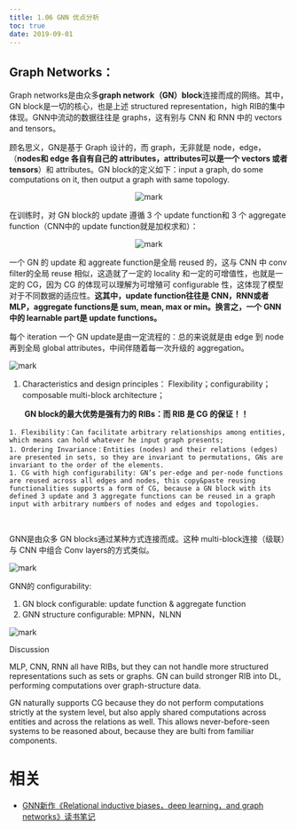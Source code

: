 ```yaml
---
title: 1.06 GNN 优点分析
toc: true
date: 2019-09-01
---
```

## Graph Networks：

Graph networks是由众多**graph network（GN）block**连接而成的网络。其中，GN block是一切的核心，也是上述 structured representation，high RIB的集中体现。GNN中流动的数据往往是 graphs，这有别与 CNN 和 RNN 中的 vectors and tensors。

顾名思义，GN是基于 Graph 设计的，而 graph，无非就是 node，edge，（**nodes和 edge 各自有自己的 attributes，attributes可以是一个 vectors 或者 tensors**）和 attributes。GN block的定义如下：input a graph, do some computations on it, then output a graph with same topology.


<center>

![mark](http://images.iterate.site/blog/image/20190901/zENJUvSFz71G.png?imageslim)

</center>

在训练时，对 GN block的 update 遵循 3 个 update function和 3 个 aggregate function（CNN中的 update function就是加权求和）：

<center>

![mark](http://images.iterate.site/blog/image/20190901/3yszufIpcCqV.png?imageslim)

</center>

一个 GN 的 update 和 aggreate function是全局 reused 的，这与 CNN 中 conv filter的全局 reuse 相似，这造就了一定的 locality 和一定的可增值性，也就是一定的 CG，因为 CG 的体现可以理解为可增殖可 configurable 性，这体现了模型对于不同数据的适应性。**这其中，update function往往是 CNN，RNN或者 MLP，aggregate functions是 sum, mean, max or min。换言之，一个 GNN 中的 learnable part是 update functions。**

每个 iteration 一个 GN update是由一定流程的：总的来说就是由 edge 到 node 再到全局 global attributes，中间伴随着每一次升级的 aggregation。

![mark](http://images.iterate.site/blog/image/20190901/oKsgUHBHEY4O.png?imageslim)

1. Characteristics and design principles：
Flexibility；configurability；composable multi-block architecture；

       **GN block的最大优势是强有力的 RIBs：而 RIB 是 CG 的保证！！**

    1. Flexibility：Can facilitate arbitrary relationships among entities, which means can hold whatever he input graph presents;
    1. Ordering Invariance：Entities (nodes) and their relations (edges) are presented in sets, so they are invariant to permutations, GNs are invariant to the order of the elements.
    1. CG with high configurability: GN’s per-edge and per-node functions are reused across all edges and nodes, this copy&paste reusing functionalities supports a form of CG, because a GN block with its defined 3 update and 3 aggregate functions can be reused in a graph input with arbitrary numbers of nodes and edges and topologies.
 

GNN是由众多 GN blocks通过某种方式连接而成。这种 multi-block连接（级联）与 CNN 中组合 Conv layers的方式类似。

![mark](http://images.iterate.site/blog/image/20190901/4qVu4CkCSnVf.png?imageslim)

GNN的 configurability:

1. GN block configurable: update function & aggregate function
2. GNN structure configurable: MPNN，NLNN

![mark](http://images.iterate.site/blog/image/20190901/YUmn8jcQPbM9.png?imageslim)


Discussion

MLP, CNN, RNN all have RIBs, but they can not handle more structured representations such as sets or graphs. GN can build stronger RIB into DL, performing computations over graph-structure data.

GN naturally supports CG because they do not perform computations strictly at the system level, but also apply shared computations across entities and across the relations as well. This allows never-before-seen systems to be reasoned about, because they are bulti from familiar components.



# 相关

- [GNN新作《Relational inductive biases，deep learning，and graph networks》读书笔记](https://blog.csdn.net/Trasper1/article/details/81475667)
